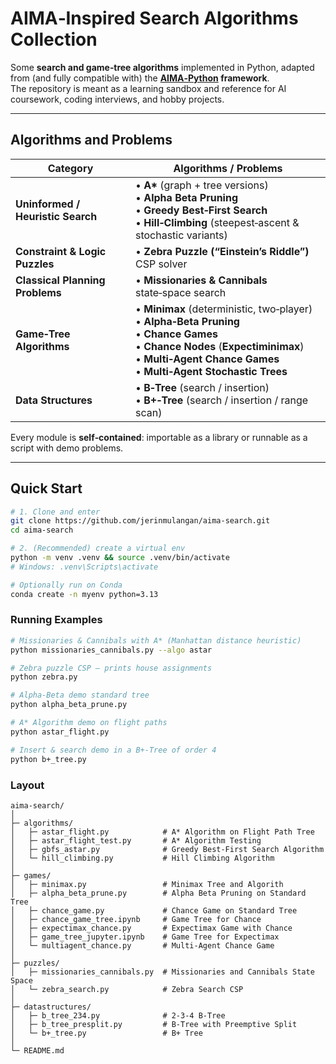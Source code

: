 # AIMA‑Inspired Search Algorithms Collection

Some **search and game‑tree algorithms** implemented in Python, adapted from (and fully compatible with) the **[AIMA‑Python](https://github.com/aimacode/aima‑python) framework**.  
The repository is meant as a learning sandbox and reference for AI coursework, coding interviews, and hobby projects.

---

## Algorithms and Problems

| Category                          | Algorithms / Problems                                                                                                                                                                                           |
| --------------------------------- | --------------------------------------------------------------------------------------------------------------------------------------------------------------------------------------------------------------- |
| **Uninformed / Heuristic Search** | • **A\*** (graph + tree versions)<br>• **Alpha Beta Pruning**<br>• **Greedy Best‑First Search**<br>• **Hill‑Climbing** (steepest‑ascent & stochastic variants)                                                  |
| **Constraint & Logic Puzzles**    | • **Zebra Puzzle (“Einstein’s Riddle”)** CSP solver                                                                                                                                                             |
| **Classical Planning Problems**   | • **Missionaries & Cannibals** state‑space search                                                                                                                                                               |
| **Game‑Tree Algorithms**          | • **Minimax** (deterministic, two‑player)<br>• **Alpha‑Beta Pruning**<br>• **Chance Games** <br>• **Chance Nodes** (**Expectiminimax**)<br>• **Multi‑Agent Chance Games**<br>• **Multi‑Agent Stochastic Trees** |
| **Data Structures**               | • **B‑Tree** (search / insertion)<br>• **B+‑Tree** (search / insertion / range scan)                                                                                                                            |

Every module is **self‑contained**: importable as a library or runnable as a script with demo problems.

---

## Quick Start

```bash
# 1. Clone and enter
git clone https://github.com/jerinmulangan/aima-search.git
cd aima-search

# 2. (Recommended) create a virtual env
python -m venv .venv && source .venv/bin/activate   
# Windows: .venv\Scripts\activate

# Optionally run on Conda
conda create -n myenv python=3.13

```

### Running Examples

```bash
# Missionaries & Cannibals with A* (Manhattan distance heuristic)
python missionaries_cannibals.py --algo astar

# Zebra puzzle CSP – prints house assignments
python zebra.py

# Alpha‑Beta demo standard tree
python alpha_beta_prune.py

# A* Algorithm demo on flight paths
python astar_flight.py

# Insert & search demo in a B+‑Tree of order 4
python b+_tree.py

```

### Layout

```
aima-search/
│
├─ algorithms/          
│   ├─ astar_flight.py            # A* Algorithm on Flight Path Tree
│   ├─ astar_flight_test.py       # A* Algorithm Testing
│   ├─ gbfs_astar.py              # Greedy Best-First Search Algorithm
│   └─ hill_climbing.py           # Hill Climbing Algorithm
│
├─ games/
│   ├─ minimax.py                 # Minimax Tree and Algorith
│   ├─ alpha_beta_prune.py        # Alpha Beta Pruning on Standard Tree
│   ├─ chance_game.py             # Chance Game on Standard Tree
│   ├─ chance_game_tree.ipynb     # Game Tree for Chance
│   ├─ expectimax_chance.py       # Expectimax Game with Chance
│   ├─ game_tree_jupyter.ipynb    # Game Tree for Expectimax
│   └─ multiagent_chance.py       # Multi-Agent Chance Game
│
├─ puzzles/
│   ├─ missionaries_cannibals.py  # Missionaries and Cannibals State Space
│   └─ zebra_search.py            # Zebra Search CSP
│
├─ datastructures/
│   ├─ b_tree_234.py              # 2-3-4 B-Tree
│   ├─ b_tree_presplit.py         # B-Tree with Preemptive Split
│   └─ b+_tree.py                 # B+ Tree
│
└─ README.md 

```